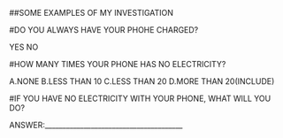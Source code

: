 ##SOME EXAMPLES OF MY INVESTIGATION

#DO YOU ALWAYS HAVE YOUR PHOHE CHARGED?

YES     NO

#HOW MANY TIMES YOUR PHONE HAS NO ELECTRICITY?

A.NONE  B.LESS THAN 10  C.LESS THAN 20  D.MORE THAN 20(INCLUDE)

#IF YOU HAVE NO ELECTRICITY WITH YOUR PHONE, WHAT WILL YOU DO?

ANSWER:_______________________________________
